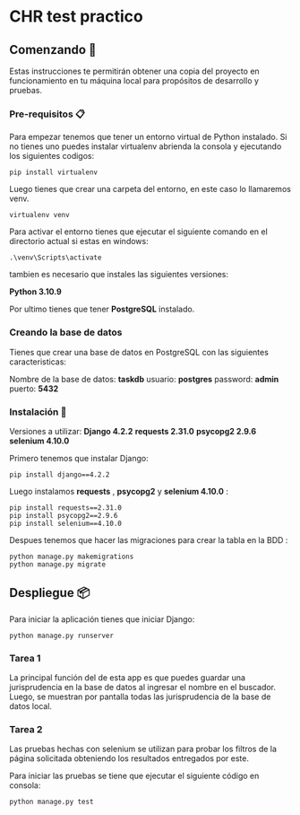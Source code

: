 # CHR test practico


## Comenzando 🚀

Estas instrucciones te permitirán obtener una copia del proyecto en funcionamiento en tu máquina local para propósitos de desarrollo y pruebas.


### Pre-requisitos 📋

Para empezar tenemos que tener un entorno virtual de Python instalado. Si no tienes uno puedes instalar virtualenv abrienda la consola y ejecutando los siguientes codigos:

```shell
pip install virtualenv
```
Luego tienes que crear una carpeta del entorno, en este caso lo llamaremos venv.

```
virtualenv venv
```
Para activar el entorno tienes que ejecutar el siguiente comando en el directorio actual si estas en windows:

```
.\venv\Scripts\activate
```
tambien es necesario que instales las siguientes versiones:

**Python 3.10.9**

Por ultimo tienes que tener **PostgreSQL** instalado.
### Creando la base de datos
Tienes que crear una base de datos en PostgreSQL con las siguientes caracteristicas:

Nombre de la base de datos: **taskdb**
usuario: **postgres**
password: **admin**
puerto: **5432**

### Instalación 🔧
Versiones a utilizar:
**Django 4.2.2**
**requests 2.31.0**
**psycopg2 2.9.6**
**selenium 4.10.0**

Primero tenemos que instalar Django:
```
pip install django==4.2.2
```
Luego instalamos **requests** , **psycopg2** y **selenium 4.10.0** :
```
pip install requests==2.31.0
pip install psycopg2==2.9.6
pip install selenium==4.10.0
```
Despues tenemos que hacer las migraciones para crear la tabla en la BDD :
```
python manage.py makemigrations
python manage.py migrate
```

## Despliegue 📦

Para iniciar la aplicación tienes que iniciar Django:
```
python manage.py runserver
```
### Tarea 1

La principal función del de esta app es que puedes guardar una jurisprudencia en la base de datos al ingresar el nombre en el buscador. Luego, se muestran por pantalla todas las jurisprudencia de la base de datos local.

### Tarea 2

Las pruebas hechas con selenium se utilizan para probar los filtros de la página solicitada obteniendo los resultados entregados por este.

Para iniciar las pruebas se tiene que ejecutar el siguiente código en consola:
```
python manage.py test
```
